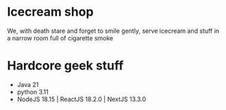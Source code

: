 # Icecream shop
We, with death stare and forget to smile gently, serve icecream and stuff in a narrow room full of cigarette smoke
# Hardcore geek stuff
- Java 21
- python 3.11
- NodeJS 18.15 | ReactJS 18.2.0 | NextJS 13.3.0
